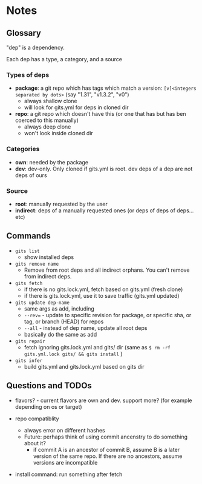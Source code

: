 # Notes

## Glossary

"dep" is a dependency.

Each dep has a type, a category, and a source

### Types of deps

* **package**: a git repo which has tags which match a version: `[v]<integers separated by dots>` (say "1.31", "v1.3.2", "v0")
    * always shallow clone
    * will look for gits.yml for deps in cloned dir
* **repo**: a git repo which doesn't have this (or one that has but has ben coerced to this manually)
    * always deep clone
    * won't look inside cloned dir

### Categories

* **own**: needed by the package
* **dev**: dev-only. Only cloned if gits.yml is root. dev deps of a dep are not deps of ours

### Source

* **root**: manually requested by the user
* **indirect**: deps of a manually requested ones (or deps of deps of deps... etc)

## Commands

* `gits list`
    * show installed deps
* `gits remove name`
    * Remove from root deps and all indirect orphans. You can't remove from indirect deps.
* `gits fetch`
    * if there is no gits.lock.yml, fetch based on gits.yml (fresh clone)
    * if there is gits.lock.yml, use it to save traffic (gits.yml updated)
* `gits update dep-name`
    * same args as add, including
    * `--rev=` - update to specific revision for package, or specific sha, or tag, or branch (HEAD) for repos
    * `--all` - instead of dep name, update all root deps
    * basically do the same as add
* `gits repair`
    * fetch ignoring gits.lock.yml and gits/ dir (same as `$ rm -rf gits.yml.lock gits/ && gits install` )
* `gits infer`
    * build gits.yml and gits.lock.yml based on gits dir

## Questions and TODOs

* flavors? - current flavors are own and dev. support more? (for example depending on os or target)

* repo compatiblity
    * always error on different hashes
    * Future: perhaps think of using commit ancenstry to do something about it?
        * if commit A is an ancestor of commit B, assume B is a later version of the same repo. If there are no ancestors, assume versions are incompatible
* install command: run something after fetch

